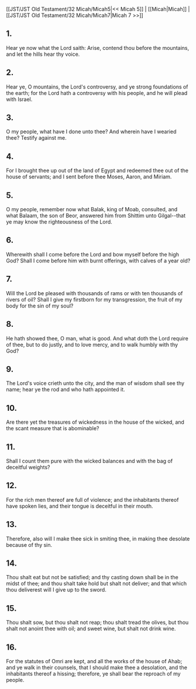 [[JST/JST Old Testament/32 Micah/Micah5|<< Micah 5]] | [[Micah|Micah]] | [[JST/JST Old Testament/32 Micah/Micah7|Micah 7 >>]]
## 1.
Hear ye now what the Lord saith: Arise, contend thou before the mountains, and let the hills hear thy voice.
## 2.
Hear ye, O mountains, the Lord\'s controversy, and ye strong foundations of the earth; for the Lord hath a controversy with his people, and he will plead with Israel.
## 3.
O my people, what have I done unto thee? And wherein have I wearied thee? Testify against me.
## 4.
For I brought thee up out of the land of Egypt and redeemed thee out of the house of servants; and I sent before thee Moses, Aaron, and Miriam.
## 5.
O my people, remember now what Balak, king of Moab, consulted, and what Balaam, the son of Beor, answered him from Shittim unto Gilgal\--that ye may know the righteousness of the Lord.
## 6.
Wherewith shall I come before the Lord and bow myself before the high God? Shall I come before him with burnt offerings, with calves of a year old?
## 7.
Will the Lord be pleased with thousands of rams or with ten thousands of rivers of oil? Shall I give my firstborn for my transgression, the fruit of my body for the sin of my soul?
## 8.
He hath showed thee, O man, what is good. And what doth the Lord require of thee, but to do justly, and to love mercy, and to walk humbly with thy God?
## 9.
The Lord\'s voice crieth unto the city, and the man of wisdom shall see thy name; hear ye the rod and who hath appointed it.
## 10.
Are there yet the treasures of wickedness in the house of the wicked, and the scant measure that is abominable?
## 11.
Shall I count them pure with the wicked balances and with the bag of deceitful weights?
## 12.
For the rich men thereof are full of violence; and the inhabitants thereof have spoken lies, and their tongue is deceitful in their mouth.
## 13.
Therefore, also will I make thee sick in smiting thee, in making thee desolate because of thy sin.
## 14.
Thou shalt eat but not be satisfied; and thy casting down shall be in the midst of thee; and thou shalt take hold but shalt not deliver; and that which thou deliverest will I give up to the sword.
## 15.
Thou shalt sow, but thou shalt not reap; thou shalt tread the olives, but thou shalt not anoint thee with oil; and sweet wine, but shalt not drink wine.
## 16.
For the statutes of Omri are kept, and all the works of the house of Ahab; and ye walk in their counsels, that I should make thee a desolation, and the inhabitants thereof a hissing; therefore, ye shall bear the reproach of my people.

